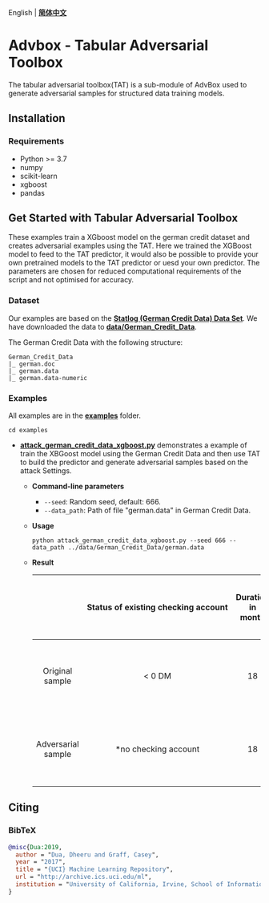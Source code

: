 English | **[简体中文](/AdvBox/tabular_adversarial_toolbox/README_cn.md)**

# Advbox - Tabular Adversarial Toolbox
The tabular adversarial toolbox(TAT) is a sub-module of AdvBox used to generate adversarial samples for structured data training models.

## Installation
### Requirements
- Python >= 3.7
- numpy
- scikit-learn
- xgboost
- pandas

## Get Started with Tabular Adversarial Toolbox

These examples train a XGboost model on the german credit dataset and creates adversarial examples using the TAT.  Here we trained the XGBoost model to feed to the TAT predictor, it would also be possible to provide your own pretrained models to the TAT predictor or uesd your own predictor. The parameters are chosen for reduced computational requirements of the script and not optimised for accuracy.

### Dataset
Our examples are based on the **[Statlog (German Credit Data) Data Set](https://archive.ics.uci.edu/ml/datasets/statlog+(german+credit+data))**. We have downloaded the data to **[data/German_Credit_Data](/AdvBox/tabular_adversarial_toolbox/data/German_Credit_Data)**.

The German Credit Data with the following structure:

```
German_Credit_Data
|_ german.doc
|_ german.data
|_ german.data-numeric
```
 
### Examples
All examples are in the **[examples](/AdvBox/tabular_adversarial_toolbox/examples)** folder.

```
cd examples
```

- **[attack_german_credit_data_xgboost.py](/AdvBox/tabular_adversarial_toolbox/examples/attack_german_credit_data_xgboost.py)** demonstrates a example of train the XBGoost model using the German Credit Data and then use TAT to build the predictor and generate adversarial samples based on the attack Settings.
  - **Command-line parameters**
    - `--seed`: Random seed, default: 666.
    - `--data_path`: Path of file "german.data" in German Credit Data.
  - **Usage**
    ```
    python attack_german_credit_data_xgboost.py --seed 666 --data_path ../data/German_Credit_Data/german.data
    ```
  - **Result**

    | &nbsp;&nbsp;&nbsp;&nbsp;&nbsp;&nbsp;&nbsp;&nbsp;&nbsp;&nbsp;&nbsp;&nbsp;&nbsp;&nbsp;&nbsp;&nbsp;&nbsp;&nbsp; | Status&nbsp;of&nbsp;existing&nbsp;checking&nbsp;account | Duration in month | Credit history | Purpose | Credit amount | Savings account/bonds | Present employment since | Installment rate in percentage of disposable income | Personal status and sex | Other debtors/guarantors | Present residence since | Property | Age in years | Other installment plans | Housing | Number of existing credits at this bank | Job | Number of people being liable to provide maintenance for | Telephone | foreign worker |
    |:--:|:--:|:--:|:--:|:--:|:--:|:--:|:--:|:--:|:--:|:--:|:--:|:--:|:--:|:--:|:--:|:--:|:--:|:--:|:--:|:--:|
    | Original sample    | < 0 DM | 18 | no credits taken/all credits paid back duly | business | 3104 | < 100 DM | 4 <= ... < 7 years | 3 | male : single | none | 1 | building society savings agreement/life insurance | 31 | bank | own | 1 | skilled employee/official | 1 | yes, registered under the customers name | yes |
    | Adversarial sample | *no checking account | 18 | no credits taken/all credits paid back duly | *car (used) | 3104 | < 100 DM | 4 <= ... < 7 years | 3 | male : single | none | 1 | building society savings agreement/life insurance | 31 | bank | own | 1 | skilled employee/official | 1 | yes, registered under the customers name | yes



## Citing

### BibTeX

```bibtex
@misc{Dua:2019,
  author = "Dua, Dheeru and Graff, Casey",
  year = "2017",
  title = "{UCI} Machine Learning Repository",
  url = "http://archive.ics.uci.edu/ml",
  institution = "University of California, Irvine, School of Information and Computer Sciences"
}
``` 
